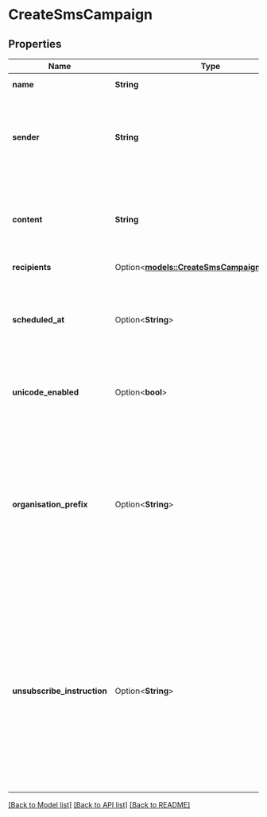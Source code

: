 # CreateSmsCampaign

## Properties

Name | Type | Description | Notes
------------ | ------------- | ------------- | -------------
**name** | **String** | Name of the campaign | 
**sender** | **String** | Name of the sender. **The number of characters is limited to 11 for alphanumeric characters and 15 for numeric characters**  | 
**content** | **String** | Content of the message. The **maximum characters used per SMS is 160**, if used more than that, it will be counted as more than one SMS  | 
**recipients** | Option<[**models::CreateSmsCampaignRecipients**](createSmsCampaign_recipients.md)> |  | [optional]
**scheduled_at** | Option<**String**> | UTC date-time on which the campaign has to run (YYYY-MM-DDTHH:mm:ss.SSSZ). **Prefer to pass your timezone in date-time format for accurate result.**  | [optional]
**unicode_enabled** | Option<**bool**> | Format of the message. It indicates whether the content should be treated as unicode or not.  | [optional][default to false]
**organisation_prefix** | Option<**String**> | A recognizable prefix will ensure your audience knows who you are. Recommended by U.S. carriers. This will be added as your Brand Name before the message content. **Prefer verifying maximum length of 160 characters including this prefix in message content to avoid multiple sending of same sms.** | [optional]
**unsubscribe_instruction** | Option<**String**> | Instructions to unsubscribe from future communications. Recommended by U.S. carriers. Must include **STOP** keyword. This will be added as instructions after the end of message content. **Prefer verifying maximum length of 160 characters including this instructions in message content to avoid multiple sending of same sms.** | [optional]

[[Back to Model list]](../README.md#documentation-for-models) [[Back to API list]](../README.md#documentation-for-api-endpoints) [[Back to README]](../README.md)


